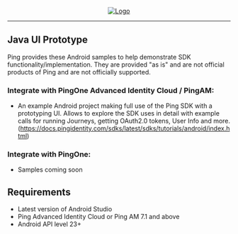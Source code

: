 <p align="center">
  <a href="https://github.com/ForgeRock/sdk-sample-apps">
    <img src="https://cdn.forgerock.com/logo/interim/Logo-PingIdentity-ForgeRock-Hor-FullColor.svg" alt="Logo">
  </a>
  <hr/>
</p>

## Java UI Prototype

Ping provides these Android samples to help demonstrate SDK functionality/implementation. They are provided "as is" and are not official products of Ping and are not officially supported.

### Integrate with PingOne Advanced Identity Cloud / PingAM:

- An example Android project making full use of the Ping SDK with a prototyping UI. Allows to explore the SDK uses in detail with example calls for running Journeys, getting OAuth2.0 tokens, User Info and more. 
  (https://docs.pingidentity.com/sdks/latest/sdks/tutorials/android/index.html)


### Integrate with PingOne:

- Samples coming soon

## Requirements

- Latest version of Android Studio
- Ping Advanced Identity Cloud or Ping AM 7.1 and above
- Android API level 23+
